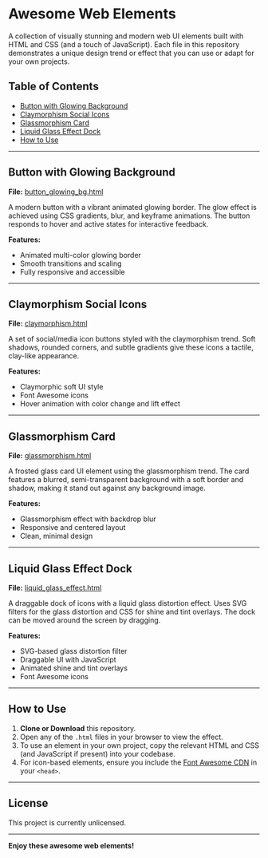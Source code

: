 # Awesome Web Elements

A collection of visually stunning and modern web UI elements built with HTML and CSS (and a touch of JavaScript). Each file in this repository demonstrates a unique design trend or effect that you can use or adapt for your own projects.

## Table of Contents

- [Button with Glowing Background](#button-with-glowing-background)
- [Claymorphism Social Icons](#claymorphism-social-icons)
- [Glassmorphism Card](#glassmorphism-card)
- [Liquid Glass Effect Dock](#liquid-glass-effect-dock)
- [How to Use](#how-to-use)

---

## Button with Glowing Background

**File:** [button_glowing_bg.html](button_glowing_bg.html)

A modern button with a vibrant animated glowing border. The glow effect is achieved using CSS gradients, blur, and keyframe animations. The button responds to hover and active states for interactive feedback.

**Features:**
- Animated multi-color glowing border
- Smooth transitions and scaling
- Fully responsive and accessible

---

## Claymorphism Social Icons

**File:** [claymorphism.html](claymorphism.html)

A set of social/media icon buttons styled with the claymorphism trend. Soft shadows, rounded corners, and subtle gradients give these icons a tactile, clay-like appearance.

**Features:**
- Claymorphic soft UI style
- Font Awesome icons
- Hover animation with color change and lift effect

---

## Glassmorphism Card

**File:** [glassmorphism.html](glassmorphism.html)

A frosted glass card UI element using the glassmorphism trend. The card features a blurred, semi-transparent background with a soft border and shadow, making it stand out against any background image.

**Features:**
- Glassmorphism effect with backdrop blur
- Responsive and centered layout
- Clean, minimal design

---

## Liquid Glass Effect Dock

**File:** [liquid_glass_effect.html](liquid_glass_effect.html)

A draggable dock of icons with a liquid glass distortion effect. Uses SVG filters for the glass distortion and CSS for shine and tint overlays. The dock can be moved around the screen by dragging.

**Features:**
- SVG-based glass distortion filter
- Draggable UI with JavaScript
- Animated shine and tint overlays
- Font Awesome icons

---

## How to Use

1. **Clone or Download** this repository.
2. Open any of the `.html` files in your browser to view the effect.
3. To use an element in your own project, copy the relevant HTML and CSS (and JavaScript if present) into your codebase.
4. For icon-based elements, ensure you include the [Font Awesome CDN](https://cdnjs.cloudflare.com/ajax/libs/font-awesome/6.7.2/css/all.min.css) in your `<head>`.

---

## License

This project is currently unlicensed.

---

**Enjoy these awesome web elements!**
